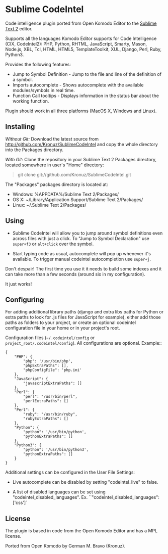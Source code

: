 Sublime CodeIntel
=================

Code intelligence plugin ported from Open Komodo Editor to the [Sublime Text 2](http://sublimetext.com "Sublime Text 2") editor.

Supports all the languages Komodo Editor supports for Code Intelligence (CIX, CodeIntel2):
    PHP, Python, RHTML, JavaScript, Smarty, Mason, Node.js, XBL, Tcl, HTML, HTML5, TemplateToolkit, XUL, Django, Perl, Ruby, Python3.

Provides the following features:

* Jump to Symbol Definition - Jump to the file and line of the definition of a symbol.
* Imports autocomplete - Shows autocomplete with the available modules/symbols in real time.
* Function Call tooltips - Displays information in the status bar about the working function.

Plugin should work in all three platforms (MacOS X, Windows and Linux).


Installing
----------
*Without Git:* Download the latest source from http://github.com/Kronuz/SublimeCodeIntel and copy the whole directory into the Packages directory.

*With Git:* Clone the repository in your Sublime Text 2 Packages directory, located somewhere in user's "Home" directory:

> git clone git://github.com/Kronuz/SublimeCodeIntel.git


The "Packages" packages directory is located at:

* Windows:
    %APPDATA%/Sublime Text 2/Packages/
* OS X:
    ~/Library/Application Support/Sublime Text 2/Packages/
* Linux:
    ~/.Sublime Text 2/Packages/


Using
-----

* Sublime CodeIntel will allow you to jump around symbol definitions even across files with just a click. To "Jump to Symbol Declaration" use `super+f3` or `alt+click` over the symbol.

* Start typing code as usual, autocomplete will pop up whenever it's available. To trigger manual codeintel autocompletion use `super+j`.

Don't despair! The first time you use it it needs to build some indexes and it can take more than a few seconds (around six in my configuration).

It just works!


Configuring
-----------
For adding additional library paths (django and extra libs paths for Python or extra paths to look for .js files for JavaScript for example), either add those paths as folders to your project, or create an optional codeintel configuration file in your home or in your project's root.

Configuration files (`~/.codeintel/config` or `project_root/.codeintel/config`). All configurations are optional. Example::

    {
        "PHP": {
            "php": '/usr/bin/php',
            "phpExtraPaths": [],
            "phpConfigFile": 'php.ini'
        },
        "JavaScript": {
            "javascriptExtraPaths": []
        },
        "Perl": {
            "perl": "/usr/bin/perl",
            "perlExtraPaths": []
        },
        "Perl": {
            "ruby": "/usr/bin/ruby",
            "rubyExtraPaths": []
        },
        "Python": {
            "python": '/usr/bin/python',
            "pythonExtraPaths": []
        },
        "Python3": {
            "python": '/usr/bin/python3',
            "pythonExtraPaths": []
        }
    }

Additional settings can be configured in the User File Settings:

* Live autocomplete can be disabled by setting "codeintel_live" to false.

* A list of disabled languages can be set using "codeintel_disabled_languages". Ex. ``"codeintel_disabled_languages": ['css']`


License
-------
The plugin is based in code from the Open Komodo Editor and has a MPL license.

Ported from Open Komodo by German M. Bravo (Kronuz).
